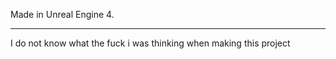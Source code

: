 Made in Unreal Engine 4.

________________________

I do not know what the fuck i was thinking when making this project
